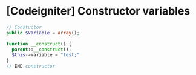 [Codeigniter] Constructor variables
====================================

```php
// Constuctor
public $Variable = array();

function __construct() {
  parent::__construct();
  $this->Variable = "test;"
}
// END constructor
```
